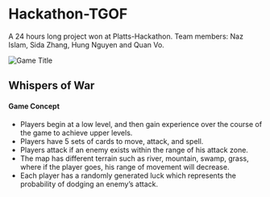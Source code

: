 # Hackathon-TGOF

A 24 hours long project won at Platts-Hackathon. Team members: Naz Islam, Sida Zhang, Hung Nguyen and Quan Vo.

![Game Title](/resources/description/game_logo_shadow "Game Title")

## Whispers of War
#### Game Concept
- Players begin at a low level, and then gain experience over the course of the game to achieve upper levels.
- Players have 5 sets of cards to move, attack, and spell.
- Players attack if an enemy exists within the range of his attack zone.
- The map has different terrain such as river, mountain, swamp, grass, where if the player goes, his range of movement will decrease.
- Each player has a randomly generated luck which represents the probability of dodging an enemy’s attack.